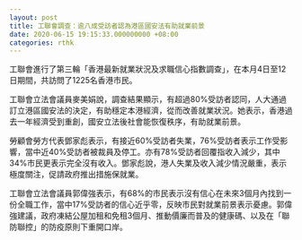 ```yaml
---
layout: post
title: 工聯會調查：逾八成受訪者認為港區國安法有助就業前景
date: 2020-06-15 19:15:33.000000000 +08:00
categories: rthk
---
```


工聯會進行了第三輪「香港最新就業狀況及求職信心指數調查」，在本月4日至12日期間，共訪問了1225名香港市民。

工聯會立法會議員麥美娟說，調查結果顯示，有超過80%受訪者認同，人大通過訂立港區國安法的決定，有助穩定本港經濟，從而改善就業狀況。她表示，香港過去一年經濟受到重創，國安立法後社會能恢復秩序，有助就業前景。

勞顧會勞方代表鄧家彪表示，有接近60%受訪者失業，76%受訪者表示工作受影響，當中近40%受訪者被裁員及停工。亦有78%受訪者回覆指收入減少，其中34%市民更表示完全沒有收入。鄧家彪說，港人失業及收入減少情況嚴重，表示極度關注，促請政府推出措施保就業。

工聯會立法會議員郭偉強表示，有68%的市民表示沒有信心在未來3個月內找到一份全職工作，當中17%受訪者的信心近乎零，反映市民對就業前景表示憂慮。郭偉強建議，政府凍結公屋加租和免租3個月、推動價廉而普及的健康碼、以及在「聯防聯控」的防疫原則下重開口岸。
